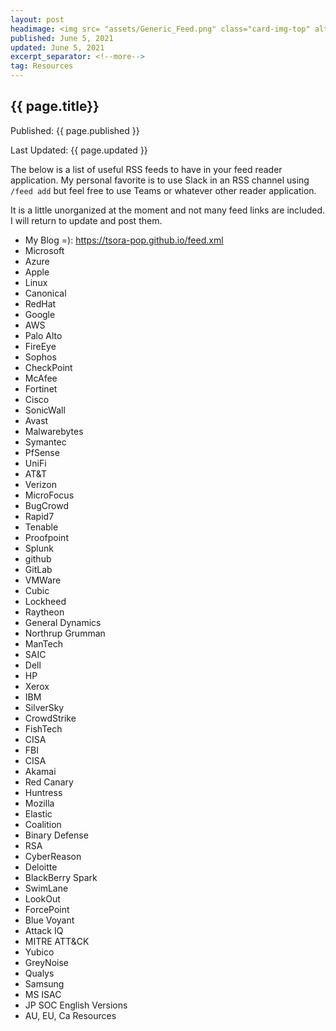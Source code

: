 ```yaml
---
layout: post
headimage: <img src= "assets/Generic_Feed.png" class="card-img-top" alt="Header Image" width="300" height="100">
published: June 5, 2021
updated: June 5, 2021
excerpt_separator: <!--more-->
tag: Resources
---
```

## {{ page.title}}
Published: {{ page.published }}

Last Updated: {{ page.updated }}

The below is a list of useful RSS feeds to have in your feed reader application. My personal favorite is to use Slack in an RSS channel using `/feed add` but feel free to use Teams or whatever other reader application. <!--more-->

It is a little unorganized at the moment and not many feed links are included. I will return to update and post them. 

* My Blog =): https://tsora-pop.github.io/feed.xml
* Microsoft
* Azure
* Apple
* Linux
* Canonical
* RedHat
* Google
* AWS
* Palo Alto
* FireEye
* Sophos
* CheckPoint
* McAfee
* Fortinet
* Cisco
* SonicWall
* Avast
* Malwarebytes
* Symantec
* PfSense
* UniFi
* AT&T
* Verizon
* MicroFocus
* BugCrowd
* Rapid7
* Tenable
* Proofpoint
* Splunk
* github
* GitLab
* VMWare
* Cubic
* Lockheed
* Raytheon
* General Dynamics
* Northrup Grumman
* ManTech
* SAIC
* Dell
* HP
* Xerox
* IBM
* SilverSky
* CrowdStrike
* FishTech
* CISA
* FBI
* CISA
* Akamai
* Red Canary
* Huntress
* Mozilla
* Elastic
* Coalition
* Binary Defense
* RSA
* CyberReason
* Deloitte
* BlackBerry Spark
* SwimLane
* LookOut
* ForcePoint
* Blue Voyant
* Attack IQ
* MITRE ATT&CK
* Yubico
* GreyNoise
* Qualys
* Samsung
* MS ISAC
* JP SOC English Versions
* AU, EU, Ca Resources
